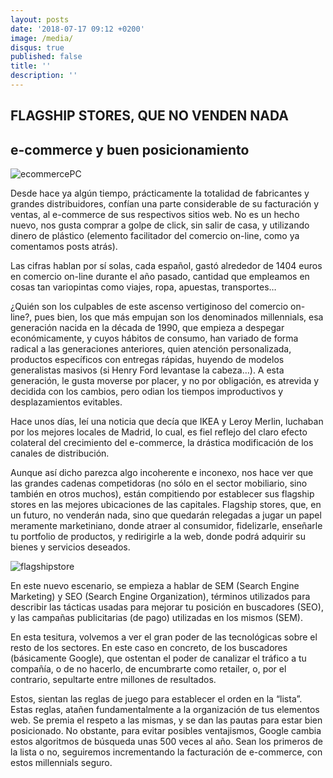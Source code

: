 ```yaml
---
layout: posts
date: '2018-07-17 09:12 +0200'
image: /media/
disqus: true
published: false
title: ''
description: ''
---
```

## FLAGSHIP STORES, QUE NO VENDEN NADA

## e-commerce y buen posicionamiento
![ecommercePC]({{site.baseurl}}/media/ecommerce-1706105_960_720.png)

Desde hace ya algún tiempo, prácticamente la totalidad de fabricantes y grandes distribuidores, confían una parte considerable de su facturación y ventas, al e-commerce de sus respectivos sitios web. 
No es un hecho nuevo, nos gusta comprar a golpe de click, sin salir de casa, y utilizando dinero de plástico (elemento facilitador del comercio on-line, como ya comentamos posts atrás).

Las cifras hablan por sí solas, cada español, gastó alrededor de 1404 euros en comercio on-line durante el año pasado, cantidad que empleamos en cosas tan variopintas como viajes, ropa, apuestas, transportes…

¿Quién son los culpables de este ascenso vertiginoso del comercio on-line?, pues bien, los que más empujan son los denominados millennials, esa generación nacida en la década de 1990, que empieza a despegar económicamente, y cuyos hábitos de consumo, han variado de forma radical a las generaciones anteriores, quien atención personalizada, productos específicos con entregas rápidas, huyendo de modelos generalistas masivos (si Henry Ford levantase la cabeza…). A esta generación, le gusta moverse por placer, y no por obligación, es atrevida y decidida con los cambios, pero odian los tiempos improductivos y desplazamientos evitables.

Hace unos días, leí una noticia que decía que IKEA y Leroy Merlin, luchaban por los mejores locales de Madrid, lo cual, es fiel reflejo del claro efecto colateral del crecimiento del e-commerce, la drástica modificación de los canales de distribución. 

Aunque así dicho parezca algo incoherente e inconexo, nos hace ver que las grandes cadenas competidoras (no sólo en el sector mobiliario, sino también en otros muchos), están compitiendo por establecer sus flagship stores en las mejores ubicaciones de las capitales. Flagship stores, que, en un futuro, no venderán nada, sino que quedarán relegadas a jugar un papel meramente marketiniano, donde atraer al consumidor, fidelizarle, enseñarle tu portfolio de productos, y redirigirle a la web, donde podrá adquirir su bienes y servicios deseados.

![flagshipstore]({{site.baseurl}}/media/urban-2004494_960_720.jpg)

En este nuevo escenario, se empieza a hablar de SEM (Search Engine Marketing) y SEO (Search Engine Organization), términos utilizados para describir las tácticas usadas para mejorar tu posición en buscadores (SEO), y las campañas publicitarias (de pago) utilizadas en los mismos (SEM).

En esta tesitura, volvemos a ver el gran poder de las tecnológicas sobre el resto de los sectores. En este caso en concreto, de los buscadores (básicamente Google), que ostentan el poder de canalizar el tráfico a tu compañía, o de no hacerlo, de encumbrarte como retailer, o, por el contrario, sepultarte entre millones de resultados.

Estos, sientan las reglas de juego para establecer el orden en la “lista”. Estas reglas, atañen fundamentalmente a la organización de tus elementos web. Se premia el respeto a las mismas, y se dan las pautas para estar bien posicionado. No obstante, para evitar posibles ventajismos, Google cambia estos algoritmos de búsqueda unas 500 veces al año.
Sean los primeros de la lista o no, seguiremos incrementando la facturación de e-commerce, con estos millennials seguro.

